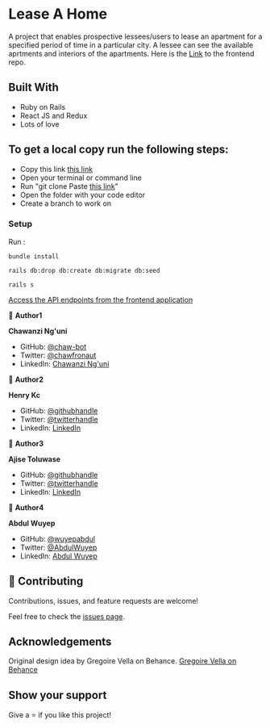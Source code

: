 # Lease A Home

A project that enables prospective lessees/users to lease an apartment for a specified period of time in a particular city.
A lessee can see the available aprtments and interiors of the apartments.
Here is the [Link](https://github.com/HENRYKC24/lease-a-home-frontend/tree/main) to the frontend repo.
## Built With

- Ruby on Rails
- React JS and Redux
- Lots of love

## To get a local copy run the following steps:
- Copy this link [this link](https://github.com/chaw-bot/lease-a-home-API)
- Open your terminal or command line
- Run "git clone Paste [this link](https://github.com/chaw-bot/lease-a-home-API)"
- Open the folder with your code editor
- Create a branch to work on

### Setup

Run :

```
bundle install
```

```
rails db:drop db:create db:migrate db:seed
```

```
rails s
```

[Access the API endpoints from the frontend application]()


👤 **Author1**

**Chawanzi Ng'uni**
- GitHub: [@chaw-bot](https://github.com/chaw-bot)
- Twitter: [@chawfronaut](https://twitter.com/chawfronaut)
- LinkedIn: [Chawanzi Ng'uni](https://www.linkedin.com/in/chawanzi-ng-uni-449328212/) 

👤 **Author2**

**Henry Kc**
- GitHub: [@githubhandle](https://github.com/HENRYKC24)
- Twitter: [@twitterhandle](https://twitter.com/henrykc24)
- LinkedIn: [LinkedIn](https://linkedin.com/in/henry-kc)


👤 **Author3**

**Ajise Toluwase**
- GitHub: [@githubhandle](https://github.com/Whoistolu)
- Twitter: [@twitterhandle](https://twitter.com/Littletolu)
- LinkedIn: [LinkedIn](https://www.linkedin.com/in/toluwase-ajise-9b40411b2/)


👤 **Author4**

**Abdul Wuyep**

- GitHub: [@wuyepabdul](https://github.com/wuyepabdul)
- Twitter: [@AbdulWuyep](https://twitter.com/AbdulWuyep)
- LinkedIn: [Abdul Wuyep](https://www.linkedin.com/in/abdul-wuyep/)



## 🤝 Contributing

Contributions, issues, and feature requests are welcome!

Feel free to check the [issues page](https://github.com/chaw-bot/lease-a-home-API/issues).


## Acknowledgements
Original design idea by Gregoire Vella on Behance.
[Gregoire Vella on Behance](https://creativecommons.org/licenses/by-nc/4.0/)

## Show your support

Give a ⭐️ if you like this project!
